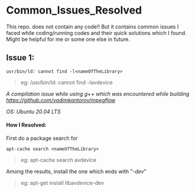 # Common_Issues_Resolved
This repo. does not contain any code!! But it contains common issues I faced while coding/running codes and their quick solutions which I found. Might be helpful for me or some one else in future.


## Issue 1:
```
usr/bin/ld: cannot find -l<nameOfTheLibrary>
```
>eg: /usr/bin/ld: cannot find -lavdevice

*A compilation issue while using g++ which was encountered while building https://github.com/vadimkantorov/mpegflow*

*OS: Ubuntu 20.04 LTS*

#### How I Resolved:

First do a package search for <nameOfTheLibrary>
```
apt-cache search <nameOfTheLibrary>
```
>eg: apt-cache search avdevice
  
 Among the results, install the one which ends with "*-dev*"
 
>eg: apt-get install libavdevice-dev
